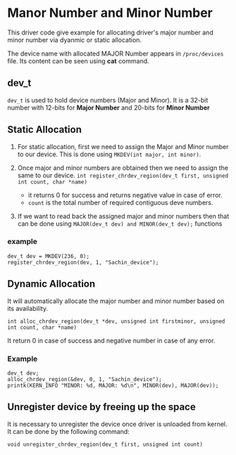 # Manor Number and Minor Number
This driver code give example for allocating driver's major number and minor number via dyanmic or static allocation.

The device name with allocated MAJOR Number appears in ```/proc/devices``` file. Its content can be seen using **cat** command.

## dev_t
```dev_t``` is used to hold device numbers (Major and Minor). It is a 32-bit number with 12-bits for **Major Number** and 20-bits for **Minor Number** 

## Static Allocation

1. For static allocation, first we need to assign the Major and Minor number to our device. This is done using ```MKDEV(int major, int minor)```. 

2. Once major and minor numbers are obtained then we need to assign the same to our device.
```int register_chrdev_region(dev_t first, unsigned int count, char *name)``` 

    - it returns 0 for success and returns negative value in case of error.
    - ```count``` is the total number of required contiguous deve numbers.

3. If we want to read back the assigned major and minor numbers then that can be done using ```MAJOR(dev_t dev) and MINOR(dev_t dev);``` functions
### example
```
dev_t dev = MKDEV(236, 0);
register_chrdev_region(dev, 1, "Sachin_device");
```

## Dynamic Allocation
It will automatically allocate the major number and minor number based on its availability.

```int alloc_chrdev_region(dev_t *dev, unsigned int firstminor, unsigned int count, char *name)```

It return 0 in case of success and negative number in case of any error.

### Example
```
dev_t dev;
alloc_chrdev_region(&dev, 0, 1, "Sachin_device");
printk(KERN_INFO "MINOR: %d, MAJOR: %d\n", MINOR(dev), MAJOR(dev));
```

## Unregister device by freeing up the space
It is necessary to unregister the device once driver is unloaded from kernel. It can be done by the following command:

`void unregister_chrdev_region(dev_t first, unsigned int count)`